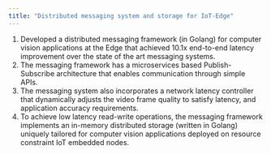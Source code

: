 ```yaml
---
title: "Distributed messaging system and storage for IoT-Edge"
---
```


1. Developed a distributed messaging framework (in Golang) for computer vision applications at the Edge that achieved 10.1x end-to-end latency improvement over the state of the art messaging systems.
1. The messaging framework has a microservices based Publish-Subscribe architecture that enables communication through simple APIs.
1. The messaging system also incorporates a network latency controller that dynamically adjusts the video frame quality to satisfy latency, and application accuracy requirements.
1. To achieve low latency read-write operations, the messaging framework implements an in-memory distributed storage (written in Golang) uniquely tailored for computer vision applications deployed on resource constraint IoT embedded nodes.
